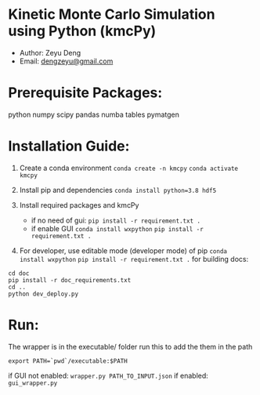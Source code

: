 # Kinetic Monte Carlo Simulation using Python (kmcPy)
- Author: Zeyu Deng
- Email: dengzeyu@gmail.com

# Prerequisite Packages:
python numpy scipy pandas numba tables pymatgen

# Installation Guide:
1. Create a conda environment
`conda create -n kmcpy`
`conda activate kmcpy`
2. Install pip and dependencies
`conda install python=3.8 hdf5`

3. Install required packages and kmcPy
    - if no need of gui:
        `pip install -r requirement.txt .`
    - if enable GUI
        `conda install wxpython`
        `pip install -r requirement.txt .`
4. For developer, use editable mode (developer mode) of pip
`conda install wxpython`
`pip install -r requirement.txt .`
for building docs:
```
cd doc
pip install -r doc_requirements.txt
cd ..
python dev_deploy.py
```

# Run:
The wrapper is in the executable/ folder
run this to add the them in the path
```
export PATH=`pwd`/executable:$PATH
```
if GUI not enabled:
`wrapper.py PATH_TO_INPUT.json`
if enabled:
`gui_wrapper.py` 

